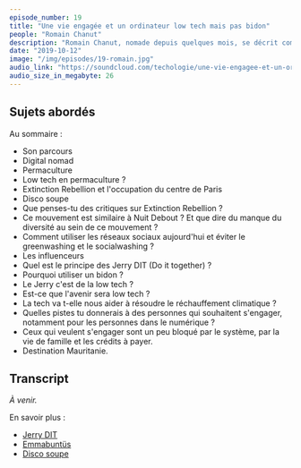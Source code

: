 ```yaml
---
episode_number: 19
title: "Une vie engagée et un ordinateur low tech mais pas bidon"
people: "Romain Chanut"
description: "Romain Chanut, nomade depuis quelques mois, se décrit comme facilitateur et DJ. Il est aussi le cofondateur de Jerry Do it together, un ordinateur dans un bidon fait à base d'éléments récupérés. On y parle de low tech, un peu de politique mais aussi d'Extinction Rebellion."
date: "2019-10-12"
image: "/img/episodes/19-romain.jpg"
audio_link: "https://soundcloud.com/techologie/une-vie-engagee-et-un-ordinateur-de-recup-dans-un-bidon-avec-romain-chanut"
audio_size_in_megabyte: 26
---
```


## Sujets abordés

Au sommaire :

* Son parcours
* Digital nomad
* Permaculture
* Low tech en permaculture ?
* Extinction Rebellion et l'occupation du centre de Paris
* Disco soupe
* Que penses-tu des critiques sur Extinction Rebellion ?
* Ce mouvement est similaire à Nuit Debout ? Et que dire du manque du diversité au sein de ce mouvement ?
* Comment utiliser les réseaux sociaux aujourd'hui et éviter le greenwashing et le socialwashing ?
* Les influenceurs
* Quel est le principe des Jerry DIT (Do it together) ?
* Pourquoi utiliser un bidon ?
* Le Jerry c'est de la low tech ?
* Est-ce que l'avenir sera low tech ?
* La tech va t-elle nous aider à résoudre le réchauffement climatique ?
* Quelles pistes tu donnerais à des personnes qui souhaitent s'engager, notamment pour les personnes dans le numérique ?
* Ceux qui veulent s'engager sont un peu bloqué par le système, par la vie de famille et les crédits à payer.
* Destination Mauritanie.

## Transcript

_À venir._

<div class="block">
En savoir plus :

* [Jerry DIT](https://youandjerrycan.org/)
* [Emmabuntüs](https://fr.wikipedia.org/wiki/Emmabunt%C3%BCs)
* [Disco soupe](http://discosoupe.org/)

</div>
